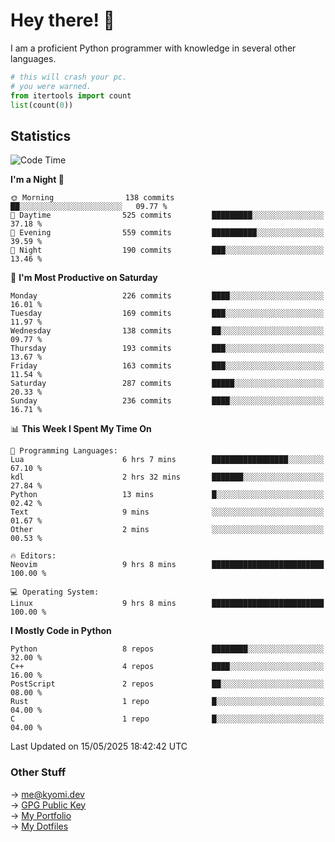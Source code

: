 # Hey there! 👋

I am a proficient Python programmer with knowledge in several other languages.

```py
# this will crash your pc.
# you were warned.
from itertools import count
list(count(0))
```

## Statistics
<!--START_SECTION:waka-->
![Code Time](http://img.shields.io/badge/Code%20Time-1%2C790%20hrs%205%20mins-blue)

**I'm a Night 🦉** 

```text
🌞 Morning                138 commits         ██░░░░░░░░░░░░░░░░░░░░░░░   09.77 % 
🌆 Daytime                525 commits         █████████░░░░░░░░░░░░░░░░   37.18 % 
🌃 Evening                559 commits         ██████████░░░░░░░░░░░░░░░   39.59 % 
🌙 Night                  190 commits         ███░░░░░░░░░░░░░░░░░░░░░░   13.46 % 
```
📅 **I'm Most Productive on Saturday** 

```text
Monday                   226 commits         ████░░░░░░░░░░░░░░░░░░░░░   16.01 % 
Tuesday                  169 commits         ███░░░░░░░░░░░░░░░░░░░░░░   11.97 % 
Wednesday                138 commits         ██░░░░░░░░░░░░░░░░░░░░░░░   09.77 % 
Thursday                 193 commits         ███░░░░░░░░░░░░░░░░░░░░░░   13.67 % 
Friday                   163 commits         ███░░░░░░░░░░░░░░░░░░░░░░   11.54 % 
Saturday                 287 commits         █████░░░░░░░░░░░░░░░░░░░░   20.33 % 
Sunday                   236 commits         ████░░░░░░░░░░░░░░░░░░░░░   16.71 % 
```


📊 **This Week I Spent My Time On** 

```text
💬 Programming Languages: 
Lua                      6 hrs 7 mins        █████████████████░░░░░░░░   67.10 % 
kdl                      2 hrs 32 mins       ███████░░░░░░░░░░░░░░░░░░   27.84 % 
Python                   13 mins             █░░░░░░░░░░░░░░░░░░░░░░░░   02.42 % 
Text                     9 mins              ░░░░░░░░░░░░░░░░░░░░░░░░░   01.67 % 
Other                    2 mins              ░░░░░░░░░░░░░░░░░░░░░░░░░   00.53 % 

🔥 Editors: 
Neovim                   9 hrs 8 mins        █████████████████████████   100.00 % 

💻 Operating System: 
Linux                    9 hrs 8 mins        █████████████████████████   100.00 % 
```

**I Mostly Code in Python** 

```text
Python                   8 repos             ████████░░░░░░░░░░░░░░░░░   32.00 % 
C++                      4 repos             ████░░░░░░░░░░░░░░░░░░░░░   16.00 % 
PostScript               2 repos             ██░░░░░░░░░░░░░░░░░░░░░░░   08.00 % 
Rust                     1 repo              █░░░░░░░░░░░░░░░░░░░░░░░░   04.00 % 
C                        1 repo              █░░░░░░░░░░░░░░░░░░░░░░░░   04.00 % 
```




 Last Updated on 15/05/2025 18:42:42 UTC
<!--END_SECTION:waka-->

### Other Stuff

→ [me@kyomi.dev](mailto:me@kyomi.dev)\
→ [GPG Public Key](https://github.com/bitterteriyaki.gpg)\
→ [My Portfolio](https://kyomi.dev)\
→ [My Dotfiles](https://github.com/bitterteriyaki/dotfiles)
